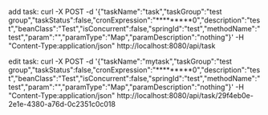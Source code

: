 add task:
curl -X POST -d '{"taskName":"task","taskGroup":"test group","taskStatus":false,"cronExpression":"*********0","description":"test","beanClass":"Test","isConcurrent":false,"springId":"test","methodName":"test","param":"","paramType":"Map","paramDescription":"nothing"}' -H "Content-Type:application/json" http://localhost:8080/api/task

edit task:
curl -X POST -d '{"taskName":"mytask","taskGroup":"test group","taskStatus":false,"cronExpression":"*********0","description":"test","beanClass":"Test","isConcurrent":false,"springId":"test","methodName":"test","param":"","paramType":"Map","paramDescription":"nothing"}' -H "Content-Type:application/json" http://localhost:8080/api/task/29f4eb0e-2e1e-4380-a76d-0c2351c0c018

